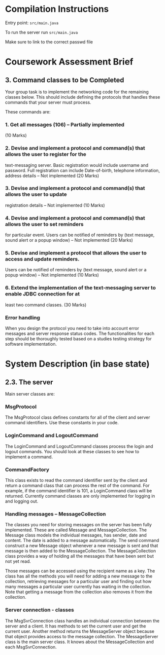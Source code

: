 # Compilation Instructions

Entry point: `src/main.java`

To run the server run `src/main.java`

Make sure to link to the correct passwd file

# Coursework Assessment Brief

## 3. Command classes to be Completed
Your group task is to implement the networking code for the remaining classes below. This should include defining the protocols that handles these commands that your server must
process.

These commands are:

### 1. Get all messages (106) – Partially implemented
 (10 Marks)
### 2. Devise and implement a protocol and command(s) that allows the user to register for the
text-messaging server. Basic registration would include username and password. Full
registration can include Date-of-birth, telephone information, address details – Not
implemented
 (20 Marks)
### 3. Devise and implement a protocol and command(s) that allows the user to update
registration details – Not implemented
 (10 Marks)
### 4. Devise and implement a protocol and command(s) that allows the user to set reminders
for particular event. Users can be notified of reminders by (text message, sound alert or a
popup window) – Not implemented
 (20 Marks)
### 5. Devise and implement a protocol that allows the user to access and update reminders.
Users can be notified of reminders by (text message, sound alert or a popup window) –
Not implemented
 (10 Marks)
### 6. Extend the implementation of the text-messaging server to enable JDBC connection for at
least two command classes.
 (30 Marks)

### Error handling																																		
When you design the protocol you need to take into account error messages and
server response status codes. The functionalities for each step should be thoroughly
tested based on a studies testing strategy for software implementation.


# System Description (in base state)

## 2.3. The server
Main	server classes	are:
### MsgProtocol
The MsgProtocol class defines constants for all of the client and server command identifiers.
Use these constants in your code.
### LoginCommand and LogoutCommand
The LoginCommand and LogoutCommand classes process the login and logout
commands. You should look at these classes to see how to implement a command.
### CommandFactory
This class exists to read the command identifier sent by the client and return a command class
that can process the rest of the command. For example, if the command identifier is 101, a
LoginCommand class will be returned. Currently command classes are only implemented
for logging in and logging out.
### Handling messages – MessageCollection
The classes you need for storing messages on the server has been fully implemented. These
are called Message and MessageCollection. The Message class models the individual
messages, has sender, date and content. The date is added to a message automatically.
The send command construct a new Message object whenever a new message is sent and that
message is then added to the MessageCollection. The MessageCollection class provides a
way of holding all the messages that have been sent but not yet read.

Those messages can be accessed using the recipient name as a key. The class has all the
methods you will need for adding a new message to the collection, retrieving messages for a
particular user and finding out how many messages a particular user currently has waiting in
the collection. Note that getting a message from the collection also removes it from the
collection.
### Server connection - classes
The MsgSvrConnection class handles an individual connection between the server and a
client. It has methods to set the current user and get the current user. Another method returns
the MessageServer object because that object provides access to the message collection.
The MessageServer class is the main server class. It knows about the MessageCollection
and each MsgSvrConnection.
